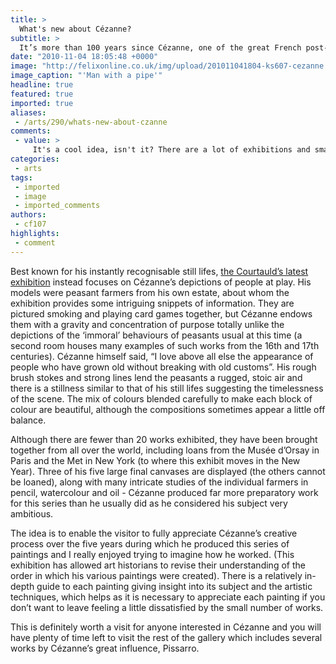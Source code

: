 ```yaml
---
title: >
  What's new about Cézanne?
subtitle: >
  It’s more than 100 years since Cézanne, one of the great French post-impressionist painters died, so how much more is there to say? Find out at the Courtauld Gallery
date: "2010-11-04 18:05:48 +0000"
image: "http://felixonline.co.uk/img/upload/201011041804-ks607-cezanne.jpg"
image_caption: "'Man with a pipe'"
headline: true
featured: true
imported: true
aliases:
 - /arts/290/whats-new-about-czanne
comments:
 - value: >
     It's a cool idea, isn't it? There are a lot of exhibitions and small muusems which I would love to go to but the price has previously put me off... (with trainfare and food for the day the price of a day out can really add up) these discounts are going to make soaking up some culture so much more affordable!
categories:
 - arts
tags:
 - imported
 - image
 - imported_comments
authors:
 - cf107
highlights:
 - comment
---
```


Best known for his instantly recognisable still lifes, [the Courtauld’s latest exhibition](http://www.courtauld.ac.uk/gallery/exhibitions/2010/cezanne/events.shtml) instead focuses on Cézanne’s depictions of people at play. His models were peasant farmers from his own estate, about whom the exhibition provides some intriguing snippets of information. They are pictured smoking and playing card games together, but Cézanne endows them with a gravity and concentration of purpose totally unlike the depictions of the ‘immoral’ behaviours of peasants usual at this time (a second room houses many examples of such works from the 16th and 17th centuries). Cézanne himself said, “I love above all else the appearance of people who have grown old without breaking with old customs”. His rough brush stokes and strong lines lend the peasants a rugged, stoic air and there is a stillness similar to that of his still lifes suggesting the timelessness of the scene. The mix of colours blended carefully to make each block of colour are beautiful, although the compositions sometimes appear a little off balance.

Although there are fewer than 20 works exhibited, they have been brought together from all over the world, including loans from the Musée d’Orsay in Paris and the Met in New York (to where this exhibit moves in the New Year). Three of his five large final canvases are displayed (the others cannot be loaned), along with many intricate studies of the individual farmers in pencil, watercolour and oil - Cézanne produced far more preparatory work for this series than he usually did as he considered his subject very ambitious.

The idea is to enable the visitor to fully appreciate Cézanne’s creative process over the five years during which he produced this series of paintings and I really enjoyed trying to imagine how he worked. (This exhibition has allowed art historians to revise their understanding of the order in which his various paintings were created). There is a relatively in-depth guide to each painting giving insight into its subject and the artistic techniques, which helps as it is necessary to appreciate each painting if you don’t want to leave feeling a little dissatisfied by the small number of works.

This is definitely worth a visit for anyone interested in Cézanne and you will have plenty of time left to visit the rest of the gallery which includes several works by Cézanne’s great influence, Pissarro.

